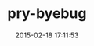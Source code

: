 ---
layout: post
title:  "pry-byebug"
repo:   "deivid-rodriguez/pry-byebug"
date:   2015-02-18 17:11:53
gemurl: https://github.com/deivid-rodriguez/pry-byebug
---